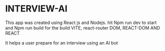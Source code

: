 # INTERVIEW-AI
  This app was created using React js and Nodejs. 
  hit Npm run dev to start and Npm run build for the build
  VITE, react-router DOM, REACT-DOM AND REACT
  
  It helps a user prepare for an interview using an AI bot
  
  
